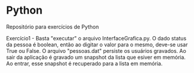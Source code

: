 # Python
Repositório para exercícios de Python 

Exercício1 - Basta "executar" o arquivo InterfaceGrafica.py. O dado status da pessoa é boolean, então ao digitar o valor para o mesmo, deve-se usar True ou False. O arquivo "pessoas.dat" persiste os usuários gravados. Ao sair da aplicação é gravado um snapshot da lista que esiver em memória. Ao entrar, esse snapshot é recuperado para a lista em memória.

